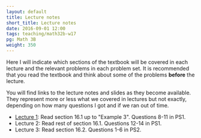 ```yaml
---
layout: default
title: Lecture notes
short_title: Lecture notes
date: 2016-09-01 12:00
tags: teaching/math32b-w17
pg: Math 3B
weight: 350
---
```


Here I will indicate which sections of the textbook will be covered in each lecture and the relevant problems in each problem set. It is recommended that you read the textbook and think about some of the problems __before__ the lecture.

You will find links to the lecture notes and slides as they become available. They represent more or less what we covered in lectures but not exactly, depending on how many questions I got and if we ran out of time.

- [Lecture 1](lectures/lect1.pdf): Read section 16.1 up to "Example 3". Questions 8-11 in PS1.
- Lecture 2: Read rest of section 16.1. Questions 12-14 in PS1.
- Lecture 3: Read section 16.2. Questions 1-6 in PS2.
